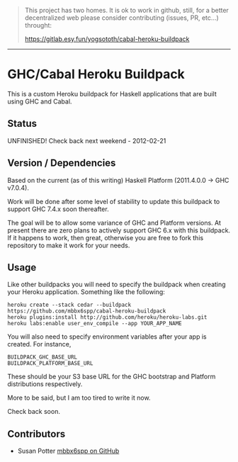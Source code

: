 > This project has two homes.
> It is ok to work in github, still, for a better decentralized web
> please consider contributing (issues, PR, etc...) throught:
>
> https://gitlab.esy.fun/yogsototh/cabal-heroku-buildpack

---


# GHC/Cabal Heroku Buildpack

This is a custom Heroku buildpack for Haskell applications that are built
using GHC and Cabal.

## Status

UNFINISHED! Check back next weekend - 2012-02-21

## Version / Dependencies

Based on the current (as of this writing) Haskell Platform (2011.4.0.0 ->
GHC v7.0.4).

Work will be done after some level of stability to update this buildpack
to support GHC 7.4.x soon thereafter.

The goal will be to allow some variance of GHC and Platform versions. At
present there are zero plans to actively support GHC 6.x with this
buildpack. If it happens to work, then great, otherwise you are free to fork
this repository to make it work for your needs.

## Usage

Like other buildpacks you will need to specify the buildpack when creating
your Heroku application. Something like the following:

    heroku create --stack cedar --buildpack https://github.com/mbbx6spp/cabal-heroku-buildpack
    heroku plugins:install http://github.com/heroku/heroku-labs.git
    heroku labs:enable user_env_compile --app YOUR_APP_NAME

You will also need to specify environment variables after your app is
created. For instance,

    BUILDPACK_GHC_BASE_URL
    BUILDPACK_PLATFORM_BASE_URL

These should be your S3 base URL for the GHC bootstrap and Platform
distributions respectively.

More to be said, but I am too tired to write it now.

Check back soon.

## Contributors

* Susan Potter [mbbx6spp on GitHub](https://github.com/mbbx6spp)


